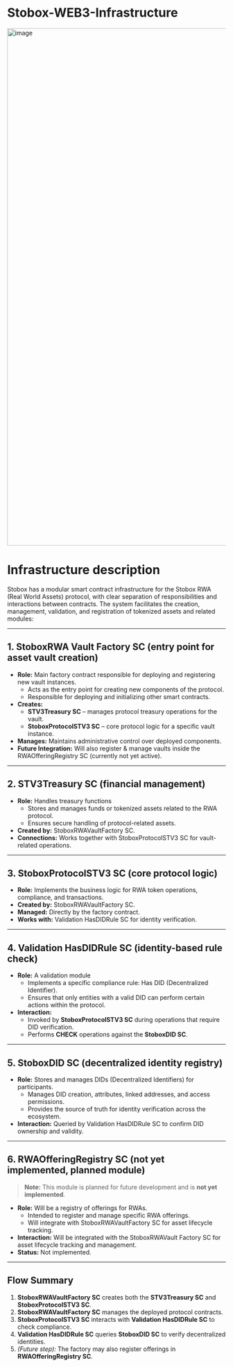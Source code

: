 # Stobox-WEB3-Infrastructure

<img width="1696" height="1192" alt="image" src="https://github.com/user-attachments/assets/f87dcfee-147e-43e3-89d5-e5e4c050a81a" />


# Infrastructure description

Stobox has a modular smart contract infrastructure for the Stobox RWA (Real World Assets) protocol, with clear separation of responsibilities and interactions between contracts. The system facilitates the creation, management, validation, and registration of tokenized assets and related modules:

---

## 1. StoboxRWA Vault Factory SC (entry point for asset vault creation)

- **Role:** Main factory contract responsible for deploying and registering new vault instances.
  - Acts as the entry point for creating new components of the protocol.
  - Responsible for deploying and initializing other smart contracts.
- **Creates:**
  - **STV3Treasury SC** – manages protocol treasury operations for the vault.
  - **StoboxProtocolSTV3 SC** – core protocol logic for a specific vault instance.
- **Manages:** Maintains administrative control over deployed components.
- **Future Integration:** Will also register & manage vaults inside the RWAOfferingRegistry SC (currently not yet active).

---

## 2. STV3Treasury SC (financial management)

- **Role:** Handles treasury functions
  - Stores and manages funds or tokenized assets related to the RWA protocol.
  - Ensures secure handling of protocol-related assets.
- **Created by:** StoboxRWAVaultFactory SC.
- **Connections:** Works together with StoboxProtocolSTV3 SC for vault-related operations.

---

## 3. StoboxProtocolSTV3 SC (core protocol logic)

- **Role:** Implements the business logic for RWA token operations, compliance, and transactions.
- **Created by:** StoboxRWAVaultFactory SC.
- **Managed:** Directly by the factory contract.
- **Works with:** Validation HasDIDRule SC for identity verification.

---

## 4. Validation HasDIDRule SC (identity-based rule check)

- **Role:** A validation module
  - Implements a specific compliance rule: Has DID (Decentralized Identifier).
  - Ensures that only entities with a valid DID can perform certain actions within the protocol.
- **Interaction:**
  - Invoked by **StoboxProtocolSTV3 SC** during operations that require DID verification.
  - Performs **CHECK** operations against the **StoboxDID SC**.

---

## 5. StoboxDID SC (decentralized identity registry)

- **Role:** Stores and manages DIDs (Decentralized Identifiers) for participants.
  - Manages DID creation, attributes, linked addresses, and access permissions.
  - Provides the source of truth for identity verification across the ecosystem.
- **Interaction:** Queried by Validation HasDIDRule SC to confirm DID ownership and validity.

---

## 6. RWAOfferingRegistry SC (not yet implemented, planned module)

> **Note:** This module is planned for future development and is **not yet implemented**.

- **Role:** Will be a registry of offerings for RWAs.
  - Intended to register and manage specific RWA offerings.
  - Will integrate with StoboxRWAVaultFactory SC for asset lifecycle tracking.
- **Interaction:** Will be integrated with the StoboxRWAVault Factory SC for asset lifecycle tracking and management.
- **Status:** Not implemented.

---

## Flow Summary

1. **StoboxRWAVaultFactory SC** creates both the **STV3Treasury SC** and **StoboxProtocolSTV3 SC**.
2. **StoboxRWAVaultFactory SC** manages the deployed protocol contracts.
3. **StoboxProtocolSTV3 SC** interacts with **Validation HasDIDRule SC** to check compliance.
4. **Validation HasDIDRule SC** queries **StoboxDID SC** to verify decentralized identities.
5. *(Future step):* The factory may also register offerings in **RWAOfferingRegistry SC**.
